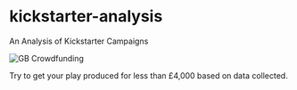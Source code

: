 # kickstarter-analysis
An Analysis of Kickstarter Campaigns

![GB Crowdfunding](https://user-images.githubusercontent.com/103082844/193905062-4080c664-3159-4391-b15f-376aa1a36412.png)

Try to get your play produced for less than £4,000 based on data collected.
